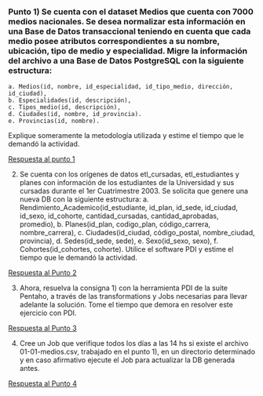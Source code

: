 ### Punto 1) Se cuenta con el dataset Medios que cuenta con 7000 medios nacionales. Se desea normalizar esta información en una Base de Datos transaccional teniendo en cuenta que cada medio posee atributos correspondientes a su nombre, ubicación, tipo de medio y especialidad. Migre la información del archivo a una Base de Datos PostgreSQL con la siguiente estructura:

    a. Medios(id, nombre, id_especialidad, id_tipo_medio, dirección, id_ciudad),
    b. Especialidades(id, descripción),
    c. Tipos_medio(id, descripción),
    d. Ciudades(id, nombre, id_provincia).
    e. Provincias(id, nombre).

Explique someramente la metodología utilizada y estime el tiempo que le demandó la actividad.

[Respuesta al punto 1](punto-1/README.md)

2. Se cuenta con los orígenes de datos etl_cursadas, etl_estudiantes y planes con información de los estudiantes de la Universidad y sus cursadas durante el 1er Cuatrimestre 2003. Se solicita que genere una nueva DB con la siguiente estructura:
    a. Rendimiento_Academico(id_estudiante, id_plan, id_sede, id_ciudad, id_sexo, id_cohorte, cantidad_cursadas, cantidad_aprobadas, promedio),
    b. Planes(id_plan, codigo_plan, código_carrera, nombre_carrera),
    c. Ciudades(id_ciudad, código_postal, nombre_ciudad, provincia),
    d. Sedes(id_sede, sede),
    e. Sexo(id_sexo, sexo),
    f. Cohortes(id_cohortes, cohorte).
    Utilice el software PDI y estime el tiempo que le demandó la actividad.

[Respuesta al Punto 2](punto-2/README.md)

3. Ahora, resuelva la consigna 1) con la herramienta PDI de la suite Pentaho, a través de las transformations y Jobs necesarias para llevar adelante la solución. Tome el tiempo que demora en resolver este ejercicio con PDI.

[Respuesta al Punto 3](punto-3/README.md)

4. Cree un Job que verifique todos los días a las 14 hs si existe el archivo 01-01-medios.csv, trabajado en el punto 1), en un directorio determinado y en caso afirmativo ejecute el Job para actualizar la DB generada antes.

[Respuesta al Punto 4](punto-4/README.md)
